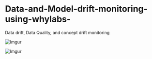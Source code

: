 # Data-and-Model-drift-monitoring-using-whylabs-
Data drift, Data Quality, and concept drift monitoring 


![Imgur](https://imgur.com/0jLRpKT.png)

![Imgur](https://imgur.com/L1pnqhT.png)
